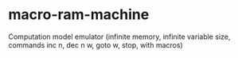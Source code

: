 macro-ram-machine
=================

Computation model emulator (infinite memory, infinite variable size, commands inc n, dec n w, goto w, stop, with macros)
